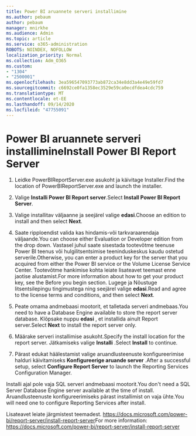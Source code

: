```yaml
---
title: Power BI aruannete serveri installimine
ms.author: pebaum
author: pebaum
manager: mnirkhe
ms.audience: Admin
ms.topic: article
ms.service: o365-administration
ROBOTS: NOINDEX, NOFOLLOW
localization_priority: Normal
ms.collection: Adm_O365
ms.custom:
- "1304"
- "2500001"
ms.openlocfilehash: 3ea596547093773ab872ca34e8dd3a4e49e59fd7
ms.sourcegitcommit: c6692ce0fa1358ec3529e59ca0ecdfdea4cdc759
ms.translationtype: MT
ms.contentlocale: et-EE
ms.lasthandoff: 09/14/2020
ms.locfileid: "47755091"
---
```

# <a name="install-power-bi-report-server"></a><span data-ttu-id="2e34c-102">Power BI aruannete serveri installimine</span><span class="sxs-lookup"><span data-stu-id="2e34c-102">Install Power BI Report Server</span></span>

1. <span data-ttu-id="2e34c-103">Leidke PowerBIReportServer.exe asukoht ja käivitage Installer.</span><span class="sxs-lookup"><span data-stu-id="2e34c-103">Find the location of PowerBIReportServer.exe and launch the installer.</span></span>

2. <span data-ttu-id="2e34c-104">Valige **Installi Power BI Report server**.</span><span class="sxs-lookup"><span data-stu-id="2e34c-104">Select **Install Power BI Report Server**.</span></span>

3. <span data-ttu-id="2e34c-105">Valige installitav väljaanne ja seejärel valige **edasi**.</span><span class="sxs-lookup"><span data-stu-id="2e34c-105">Choose an edition to install and then select **Next**.</span></span>

4. <span data-ttu-id="2e34c-106">Saate ripploendist valida kas hindamis-või tarkvaraarendaja väljaande.</span><span class="sxs-lookup"><span data-stu-id="2e34c-106">You can choose either Evaluation or Developer edition from the drop down.</span></span>  <span data-ttu-id="2e34c-107">Vastasel juhul saate sisestada tootevõtme teenuse Power BI teenus või hulgilitsentsimise teeninduskeskus kaudu ostetud serverile.</span><span class="sxs-lookup"><span data-stu-id="2e34c-107">Otherwise, you can enter a product key for the server that you acquired from either the Power BI service or the Volume License Service Center.</span></span> <span data-ttu-id="2e34c-108">Tootevõtme hankimise kohta leiate lisateavet teemast enne jaotise alustamist.</span><span class="sxs-lookup"><span data-stu-id="2e34c-108">For more information about how to get your product key, see the Before you begin section.</span></span> <span data-ttu-id="2e34c-109">Lugege ja Nõustuge litsentsilepingu tingimustega ning seejärel valige **edasi**.</span><span class="sxs-lookup"><span data-stu-id="2e34c-109">Read and agree to the license terms and conditions, and then select **Next**.</span></span>

5. <span data-ttu-id="2e34c-110">Peate omama andmebaasi mootorit, et talletada serveri andmebaas.</span><span class="sxs-lookup"><span data-stu-id="2e34c-110">You need to have a Database Engine available to store the report server database.</span></span> <span data-ttu-id="2e34c-111">Klõpsake nuppu **edasi** , et installida ainult Report server.</span><span class="sxs-lookup"><span data-stu-id="2e34c-111">Select **Next** to install the report server only.</span></span>

6. <span data-ttu-id="2e34c-112">Määrake serveri installimise asukoht.</span><span class="sxs-lookup"><span data-stu-id="2e34c-112">Specify the install location for the report server.</span></span> <span data-ttu-id="2e34c-113">Jätkamiseks valige **Installi** .</span><span class="sxs-lookup"><span data-stu-id="2e34c-113">Select **Install** to continue.</span></span>

7. <span data-ttu-id="2e34c-114">Pärast edukat häälestamist valige aruandlusteenuste konfigureerimise halduri käivitamiseks **Konfigureerige aruande server** .</span><span class="sxs-lookup"><span data-stu-id="2e34c-114">After a successful setup, select **Configure Report Server** to launch the Reporting Services Configuration Manager.</span></span>

<span data-ttu-id="2e34c-115">Installi ajal pole vaja SQL serveri andmebaasi mootorit.</span><span class="sxs-lookup"><span data-stu-id="2e34c-115">You don't need a SQL Server Database Engine server available at the time of install.</span></span> <span data-ttu-id="2e34c-116">Aruandlusteenuste konfigureerimiseks pärast installimist on vaja ühte.</span><span class="sxs-lookup"><span data-stu-id="2e34c-116">You will need one to configure Reporting Services after install.</span></span>

<span data-ttu-id="2e34c-117">Lisateavet leiate järgmistest teemadest. https://docs.microsoft.com/power-bi/report-server/install-report-server</span><span class="sxs-lookup"><span data-stu-id="2e34c-117">For more information: https://docs.microsoft.com/power-bi/report-server/install-report-server</span></span>
